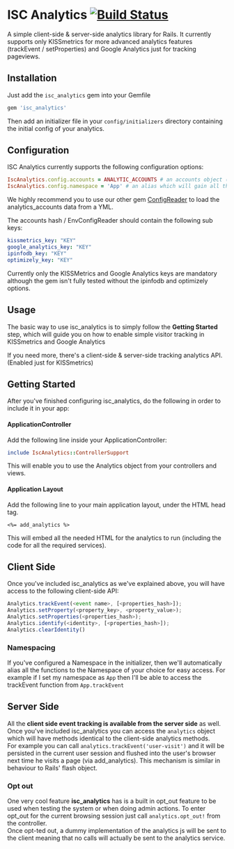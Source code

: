 # ISC Analytics [![Build Status](https://travis-ci.org/TheGiftsProject/isc_analytics.png?branch=master)](https://travis-ci.org/TheGiftsProject/isc_analytics)
A simple client-side & server-side analytics library for Rails. It currently supports only KISSmetrics for more advanced
analytics features (trackEvent / setProperties) and Google Analytics just for tracking pageviews.

## Installation 

Just add the `isc_analytics` gem into your Gemfile

```ruby
gem 'isc_analytics'
```

Then add an initializer file in your `config/initializers` directory containing the initial config of your analytics.

## Configuration

ISC Analytics currently supports the following configuration options:


```ruby
IscAnalytics.config.accounts = ANALYTIC_ACCOUNTS # an accounts object (preferably using ConfigReader)
IscAnalytics.config.namespace = 'App' # an alias which will gain all the analytics behivour in the clientside.
```

We highly recommend you to use our other gem [ConfigReader](https://github.com/TheGiftsProject/configreader) to load the analytics_accounts data from a YML.

The accounts hash / EnvConfigReader should contain the following sub keys:

```yml
kissmetrics_key: "KEY"
google_analytics_key: "KEY"
ipinfodb_key: "KEY"
optimizely_key: "KEY"
``` 

Currently only the KISSMetrics and Google Analytics keys are mandatory although the gem isn't fully tested without the ipinfodb and optimizely options.

## Usage

The basic way to use isc_analytics is to simply follow the **Getting Started** step, which will guide you on how
to enable simple visitor tracking in KISSmetrics and Google Analytics

If you need more, there's a client-side & server-side tracking analytics API. (Enabled just for KISSmetrics)

## Getting Started

After you've finished configuring isc_analytics, do the following in order to include it in your app:

#### ApplicationController

Add the following line inside your ApplicationController:

```ruby
include IscAnalytics::ControllerSupport
```
This will enable you to use the Analytics object from your controllers and views.

#### Application Layout

Add the following line to your main application layout, under the HTML head tag.

```erb
<%= add_analytics %>
```

This will embed all the needed HTML for the analytics to run (including the code for all the required services).

## Client Side

Once you've included isc_analytics as we've explained above, you will have access to the following client-side API:

```js
Analytics.trackEvent(<event name>, [<properties_hash>]);
Analytics.setProperty(<property_key>, <property_value>);
Analytics.setProperties(<properties_hash>);
Analytics.identify(<identity>, [<properties_hash>]);
Analytics.clearIdentity()
```

### Namespacing

If you've configured a Namespace in the initializer, then we'll automatically alias all the functions to the Namespace of your choice for easy access.
For example if I set my namespace as `App` then I'll be able to access the trackEvent function from `App.trackEvent`

## Server Side

All the **client side event tracking is available from the server side** as well. Once you've included isc_analytics you can access the `analytics` object which will have methods identical to the client-side analytics methods.  
For example you can call `analytics.trackEvent('user-visit')` and it will be persisted in the current user session and flushed into the user's browser next time he visits a page (via add_analytics). This mechanism is similar in behaviour to Rails' flash object.
 
### Opt out

One very cool feature **isc_analytics** has is a built in opt_out feature to be used when testing the system or when doing admin actions. 
To enter opt_out for the current browsing session just call `analytics.opt_out!` from the controller.  
Once opt-ted out, a dummy implementation of the analytics js will be sent to the client meaning that no calls will actually be sent to the analytics service.

